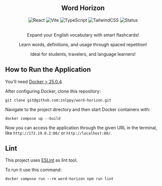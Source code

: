 <section align="center">
  <h1>Word Horizon</h1>
  <div>
    <img src="https://img.shields.io/static/v1?label=react&message=19.1.0&color=lightblue&style=for-the-badge&logo=react" alt="React">
    <img src="https://img.shields.io/static/v1?label=vite&message=6.3.5&color=purple&style=for-the-badge&logo=vite" alt="Vite">
    <img src="https://img.shields.io/static/v1?label=typescript&message=5.8.3&color=blue&style=for-the-badge&logo=typescript" alt="TypeScript">
    <img src="https://img.shields.io/static/v1?label=tailwindcss&message=4.1.11&color=skyblue&style=for-the-badge&logo=tailwindcss" alt="TailwindCSS">
    <img src="https://img.shields.io/static/v1?label=status&message=development&color=yellow&style=for-the-badge" alt="Status">
  </div><br>

Expand your English vocabulary with smart flashcards!

Learn words, definitions, and usage through spaced repetition!

Ideal for students, travelers, and language learners!

[](https://github.com/user-attachments/assets/c640f259-8c40-4f22-b205-4f500a5676ae)

</section>

## How to Run the Application

You'll need [Docker > 25.0.4](https://www.docker.com/).

After configuring Docker, clone this repository:

```shell
git clone git@github.com:zolppy/word-horizon.git
```

Navigate to the project directory and then start Docker containers with:

```shell
docker compose up --build
```

Now you can access the application through the given URL in the terminal, like `http://172.19.0.2:80/` or `http://localhost:80/`.

## Lint

This project uses [ESLint](https://eslint.org/) as lint tool.

To run it use this command:

```shell
docker compose run --rm word-horizon npm run lint
```
